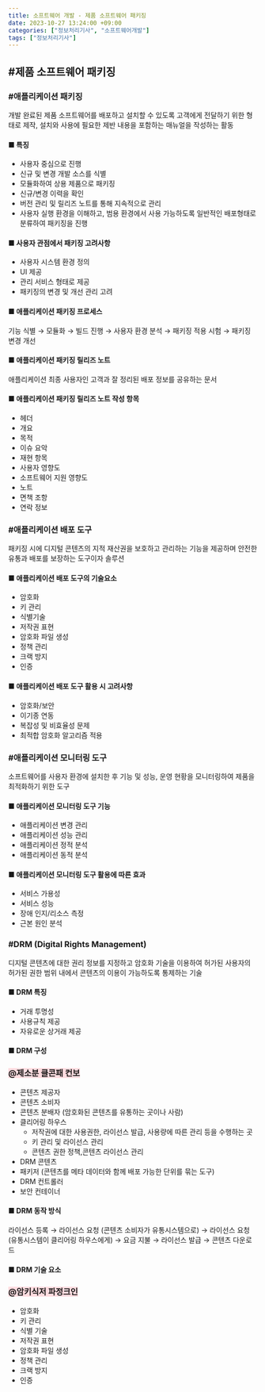 ```yaml
---
title: 소프트웨어 개발 - 제품 소프트웨어 패키징
date: 2023-10-27 13:24:00 +09:00
categories: ["정보처리기사", "소프트웨어개발"]
tags: ["정보처리기사"]
---
```


<span style="color:#f00"></span>

## #제품 소프트웨어 패키징

### #애플리케이션 패키징

개발 완료된 제품 소프트웨어를 배포하고 설치할 수 있도록 고객에게 전달하기 위한 형태로 제작, 설치와 사용에 필요한 제반 내용을 포함하는 매뉴얼을 작성하는 활동

#### ■ 특징

- 사용자 중심으로 진행
- 신규 및 변경 개발 소스를 식별
- 모듈화하여 상용 제품으로 패키징
- 신규/변경 이력을 확인
- 버전 관리 및 릴리즈 노트를 통해 지속적으로 관리
- 사용자 실행 환경을 이해하고, 범용 환경에서 사용 가능하도록 일반적인 배포형태로 분류하여 패키징을 진행

#### ■ 사용자 관점에서 패키징 고려사항

- 사용자 시스템 환경 정의
- UI 제공
- 관리 서비스 형태로 제공
- 패키징의 변경 및 개선 관리 고려

#### ■ 애플리케이션 패키징 프로세스

기능 식별 → 모듈화 → 빌드 진행 → 사용자 환경 분석 → 패키징 적용 시험 → 패키징 변경 개선

#### ■ 애플리케이션 패키징 릴리즈 노트

애플리케이션 최종 사용자인 고객과 잘 정리된 배포 정보를 공유하는 문서

#### ■ 애플리케이션 패키징 릴리즈 노트 작성 항목

- 헤더
- 개요
- 목적
- 이슈 요악
- 재현 항목
- 사용자 영향도
- 소프트웨어 지원 영향도
- 노트
- 면책 조항
- 연락 정보

### #애플리케이션 배포 도구

패키징 시에 디지털 콘텐츠의 지적 재산권을 보호하고 관리하는 기능을 제공하며 안전한 유통과 배포를 보장하는 도구이자 솔루션

#### ■ 애플리케이션 배포 도구의 기술요소

- 암호화
- 키 관리
- 식별기술
- 저작권 표현
- 암호화 파일 생성
- 정책 관리
- 크랙 방지
- 인증

#### ■ 애플리케이션 배포 도구 활용 시 고려사항

- 암호화/보안
- 이기종 연동
- 복잡성 및 비효율성 문제
- 최적합 암호화 알고리즘 적용

### #애플리케이션 모니터링 도구

소프트웨어를 사용자 환경에 설치한 후 기능 및 성능, 운영 현황을 모니터링하여 제품을 최적화하기 위한 도구

#### ■ 애플리케이션 모니터링 도구 기능

- 애플리케이션 변경 관리
- 애플리케이션 성능 관리
- 애플리케이션 정적 분석
- 애플리케이션 동적 분석

#### ■ 애플리케이션 모니터링 도구 활용에 따른 효과

- 서비스 가용성
- 서비스 성능
- 장애 인지/리소스 측정
- 근본 원인 분석

### #DRM (Digital Rights Management)

디지털 콘텐츠에 대한 권리 정보를 지정하고 암호화 기술을 이용하여 허가된 사용자의 허가된 권한 범위 내에서 콘텐츠의 이용이 가능하도록 통제하는 기술

#### ■ DRM 특징

- 거래 투명성
- 사용규칙 제공
- 자유로운 상거래 제공

#### ■ DRM 구성

### <span style="background-color:#ffdce0">@제소분 클콘패 컨보</span>

- 콘텐츠 제공자
- 콘텐츠 소비자
- 콘텐츠 분배자 (암호화된 콘텐츠를 유통하는 곳이나 사람)
- 클리어링 하우스
  - 저작권에 대한 사용권한, 라이선스 발급, 사용량에 따른 관리 등을 수행하는 곳
  - 키 관리 및 라이선스 관리
  - 콘텐츠 권한 정책,콘텐츠 라이선스 관리
- DRM 콘텐츠
- 패키저 (콘텐츠를 메타 데이터와 함께 배포 가능한 단위를 묶는 도구)
- DRM 컨트롤러
- 보안 컨테이너

#### ■ DRM 동작 방식

라이선스 등록 → 라이선스 요청 (콘텐츠 소비자가 유통시스템으로) → 라이선스 요청 (유통시스템이 클리어링 하우스에게) → 요금 지불 → 라이선스 발급 → 콘텐츠 다운로드

#### ■ DRM 기술 요소

### <span style="background-color:#ffdce0">@암키식저 파정크인</span>

- 암호화
- 키 관리
- 식별 기술
- 저작권 표현
- 암호화 파일 생성
- 정책 관리
- 크랙 방지
- 인증
